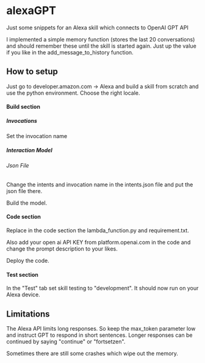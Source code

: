 # alexaGPT

Just some snippets for an Alexa skill which connects to OpenAI GPT API

I implemented a simple memory function (stores the last 20 conversations) and should remember these until the skill is started again. Just up the value if you like in the add_message_to_history function.

## How to setup

Just go to developer.amazon.com -> Alexa and build a skill from scratch and use the python environment. Choose the right locale. 
#### Build section

##### Invocations
Set the invocation name 

##### Interaction Model
###### Json File
Change the intents and invocation name in the intents.json file and put the json file there. 

Build the model.

#### Code section
Replace in the code section the lambda_function.py and requirement.txt.

Also add your open ai API KEY from platform.openai.com in the code and change the prompt description to your likes.

Deploy the code.

#### Test section
In the "Test" tab set skill testing to "development". It should now run on your Alexa device.

## Limitations
The Alexa API limits long responses. So keep the max_token parameter low and instruct GPT to respond in short sentences. Longer responses can be continued by saying "continue" or "fortsetzen". 

Sometimes there are still some crashes which wipe out the memory. 

